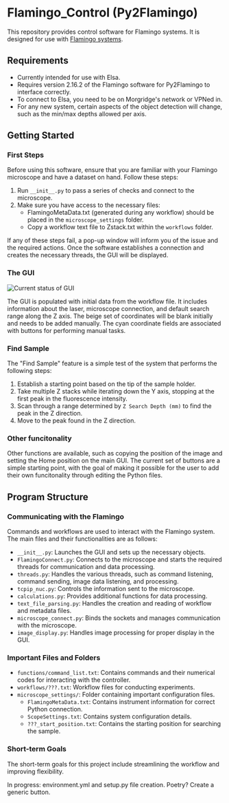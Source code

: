 # Flamingo_Control (Py2Flamingo)

This repository provides control software for Flamingo systems. It is designed for use with [Flamingo systems](https://huiskenlab.com/resources/).

## Requirements
- Currently intended for use with Elsa.
- Requires version 2.16.2 of the Flamingo software for Py2Flamingo to interface correctly.
- To connect to Elsa, you need to be on Morgridge's network or VPNed in.
- For any new system, certain aspects of the object detection will change, such as the min/max depths allowed per axis. 

## Getting Started

### First Steps
Before using this software, ensure that you are familiar with your Flamingo microscope and have a dataset on hand. Follow these steps:

1. Run `__init__.py` to pass a series of checks and connect to the microscope.
2. Make sure you have access to the necessary files:
   - FlamingoMetaData.txt (generated during any workflow) should be placed in the `microscope_settings` folder.
   - Copy a workflow text file to Zstack.txt within the `workflows` folder.

If any of these steps fail, a pop-up window will inform you of the issue and the required actions. Once the software establishes a connection and creates the necessary threads, the GUI will be displayed.

### The GUI
![Current status of GUI](https://github.com/uw-loci/Flamingo_Control/blob/main/images/GUI.png?raw=true)

The GUI is populated with initial data from the workflow file. It includes information about the laser, microscope connection, and default search range along the Z axis. The beige set of coordinates will be blank initially and needs to be added manually. The cyan coordinate fields are associated with buttons for performing manual tasks.

### Find Sample
The "Find Sample" feature is a simple test of the system that performs the following steps:
1. Establish a starting point based on the tip of the sample holder.
2. Take multiple Z stacks while iterating down the Y axis, stopping at the first peak in the fluorescence intensity.
3. Scan through a range determined by `Z Search Depth (mm)` to find the peak in the Z direction.
4. Move to the peak found in the Z direction.

### Other funcitonality
Other functions are available, such as copying the position of the image and setting the Home position on the main GUI. The current set of buttons are a simple starting point, with the goal of making it possible for the user to add their own funcitonality through editing the Python files.

## Program Structure

### Communicating with the Flamingo
Commands and workflows are used to interact with the Flamingo system. The main files and their functionalities are as follows:

- `__init__.py`: Launches the GUI and sets up the necessary objects.
- `FlamingoConnect.py`: Connects to the microscope and starts the required threads for communication and data processing.
- `threads.py`: Handles the various threads, such as command listening, command sending, image data listening, and processing.
- `tcpip_nuc.py`: Controls the information sent to the microscope.
- `calculations.py`: Provides additional functions for data processing.
- `text_file_parsing.py`: Handles the creation and reading of workflow and metadata files.
- `microscope_connect.py`: Binds the sockets and manages communication with the microscope.
- `image_display.py`: Handles image processing for proper display in the GUI.

### Important Files and Folders
- `functions/command_list.txt`: Contains commands and their numerical codes for interacting with the controller.
- `workflows/???.txt`: Workflow files for conducting experiments.
- `microscope_settings/`: Folder containing important configuration files.
   - `FlamingoMetaData.txt`: Contains instrument information for correct Python connection.
   - `ScopeSettings.txt`: Contains system configuration details.
   - `???_start_position.txt`: Contains the starting position for searching the sample.

### Short-term Goals
The short-term goals for this project include streamlining the workflow and improving flexibility.

In progress: environment.yml and setup.py file creation. Poetry? Create a generic button.